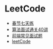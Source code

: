 # LeetCode

+ [春节七天练](./NewYearExercise/README.md)
+ [算法面试通关40讲](./GeektimeQinchao/README.md)
+ [前端常见面试题](./FEInterview/README.md)
+ [leetCode](./leetCode/README.md)
